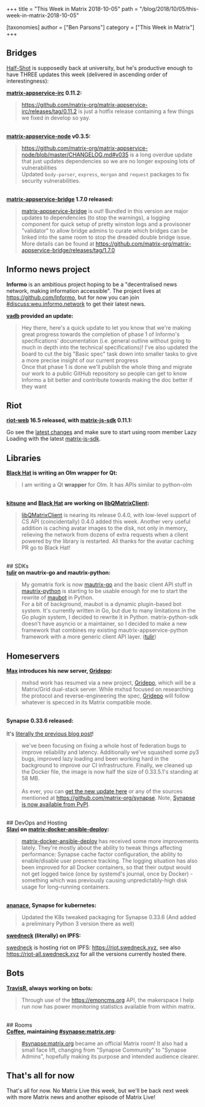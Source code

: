 +++
title = "This Week in Matrix 2018-10-05"
path = "/blog/2018/10/05/this-week-in-matrix-2018-10-05"

[taxonomies]
author = ["Ben Parsons"]
category = ["This Week in Matrix"]
+++

## Bridges

<a href="https://matrix.to/#/@Half-Shot:half-shot.uk">Half-Shot</a> is supposedly back at university, but he's productive enough to have THREE updates this week (delivered in ascending order of interestingness):

<strong><a href="https://github.com/matrix-org/matrix-appservice-irc">matrix-appservice-irc</a> 0.11.2:</strong>
<blockquote><a href="https://github.com/matrix-org/matrix-appservice-irc/releases/tag/0.11.2">https://github.com/matrix-org/matrix-appservice-irc/releases/tag/0.11.2</a> is just a hotfix release containing a few things we fixed in develop so yay.</blockquote><br /><strong><a href="https://github.com/matrix-org/matrix-appservice-node">matrix-appservice-node</a> v0.3.5:</strong><br /><blockquote><a href="https://github.com/matrix-org/matrix-appservice-node/blob/master/CHANGELOG.md#v035">https://github.com/matrix-org/matrix-appservice-node/blob/master/CHANGELOG.md#v035</a> is a long overdue update that just updates dependencies so we are no longer exposing lots of vulnerabilities<br />Updated <code>body-parser</code>, <code>express</code>, <code>morgan</code> and <code>request</code> packages to fix security vulnerabilities.</blockquote><br /><strong><a href="https://github.com/matrix-org/matrix-appservice-bridge">matrix-appservice-bridge</a> 1.7.0 released:</strong><br /><blockquote><a href="https://github.com/matrix-org/matrix-appservice-bridge">matrix-appservice-bridge</a> is out! Bundled in this version are major updates to dependencies (to stop the warnings), a logging component for quick setup of pretty winston logs and a provisoner "validator" to allow bridge admins to curate which bridges can be linked into the same room to stop the dreaded double bridge issue.<br />More details can be found at <a href="https://github.com/matrix-org/matrix-appservice-bridge/releases/tag/1.7.0">https://github.com/matrix-org/matrix-appservice-bridge/releases/tag/1.7.0</a></blockquote>

## Informo news project

<strong>Informo</strong> is an ambitious project hoping to be a "decentralised news network, making information accessible". The project lives at <a href="https://github.com/Informo">https://github.com/Informo</a>, but for now you can join <a href="https://matrix.to/#/#discuss:weu.informo.network">#discuss:weu.informo.network</a> to get their latest news.

<strong><a href="https://matrix.to/#/@vabd:weu.informo.network">vadb</a> provided an update:</strong>
<blockquote>Hey there, here's a quick update to let you know that we're making great progress towards the completion of phase 1 of Informo's specifications' documentation (i.e. general outline without going to much in depth into the technical specifications)! I've also updated the board to cut the big "Basic spec" task down into smaller tasks to give a more precise insight of our current progress<br />Once that phase 1 is done we'll publish the whole thing and migrate our work to a public GitHub repository so people can get to know Informo a bit better and contribute towards making the doc better if they want</blockquote>

## Riot

<strong><a href="https://github.com/vector-im/riot-web">riot-web</a> 16.5 released, with <a href="https://github.com/matrix-org/matrix-js-sdk">matrix-js-sdk</a> 0.11.1:</strong>

Go see the <a href="https://github.com/matrix-org/matrix-js-sdk/blob/master/CHANGELOG.md">latest changes</a> and make sure to start using room member Lazy Loading with the latest <a href="https://github.com/matrix-org/matrix-js-sdk">matrix-js-sdk</a>.

## Libraries

<strong><a href="https://matrix.to/#/@bhat:encom.eu.org">Black Hat</a> is writing an Olm wrapper for Qt:</strong>
<blockquote>I am writing a Qt <strong>wrapper</strong> for Olm. It has APIs similar to python-olm</blockquote><br /><strong><a href="https://matrix.to/#/@kitsune:matrix.org">kitsune</a> and <a href="https://matrix.to/#/@bhat:encom.eu.org">Black Hat</a> are working on <a href="https://github.com/QMatrixClient/libqmatrixclient">libQMatrixClient</a>:</strong><br /><blockquote><a href="https://github.com/QMatrixClient/libqmatrixclient">libQMatrixClient</a> is nearing its release 0.4.0, with low-level support of CS API (coincidentally) 0.4.0 added this week. Another very useful addition is caching avatar images to the disk, not only in memory, relieving the network from dozens of extra requests when a client powered by the library is restarted. All thanks for the avatar caching PR go to Black Hat!</blockquote><br />
## SDKs
<br /><strong><a href="https://matrix.to/#/@tulir:maunium.net">tulir</a> on mautrix-go and mautrix-python:</strong><br /><blockquote>My gomatrix fork is now <a href="https://github.com/tulir/mautrix-go">mautrix-go</a> and the basic client API stuff in <a href="https://github.com/tulir/mautrix-python/tree/matrix-restructure">mautrix-python</a> is starting to be usable enough for me to start the rewrite of <a href="https://github.com/maubot/maubot">maubot</a> in Python.<br />For a bit of background, maubot is a dynamic plugin-based bot system. It's currently written in Go, but due to many limitations in the Go plugin system, I decided to rewrite it in Python. matrix-python-sdk doesn't have asyncio or a maintainer, so I decided to make a new framework that combines my existing mautrix-appservice-python framework with a more generic client API layer. (<a href="https://matrix.to/#/@tulir:maunium.net">tulir</a>)</blockquote>

## Homeservers

<strong><a href="https://matrix.to/#/@max:kamax.io">Max</a> introduces his new server, <a href="https://github.com/kamax-grid/gridepo">Gridepo</a>:</strong>
<blockquote>mxhsd work has resumed via a new project, <a href="https://github.com/kamax-grid/gridepo">Gridepo</a>, which will be a Matrix/Grid dual-stack server. While mxhsd focused on researching the protocol and reverse-engineering the spec, <a href="https://github.com/kamax-grid/gridepo">Gridepo</a> will follow whatever is specced in its Matrix compatible mode.</blockquote><br /><strong>Synapse 0.33.6 released:</strong><br /><br />It's <a href="/blog/2018/10/04/synapse-0-33-6-released/">literally the previous blog post</a>!<br /><blockquote>we've been focusing on fixing a whole host of federation bugs to improve reliability and latency. Additionally we've squashed some py3 bugs, improved lazy loading and been working hard in the background to improve our CI infrastructure. Finally, we cleaned up the Docker file, the image is now half the size of 0.33.5.1's standing at 58 MB.<br /><br />As ever, you can <a href="https://github.com/matrix-org/synapse/releases/tag/v0.33.6">get the new update here</a> or any of the sources mentioned at <a href="https://github.com/matrix-org/synapse">https://github.com/matrix-org/synapse</a>. Note, <a href="https://pypi.org/project/matrix-synapse/">Synapse is now available from PyPI</a>.</blockquote><br />
## DevOps and Hosting
<br /><strong><a href="https://matrix.to/#/@slavi:devture.com">Slavi</a> on <a href="https://github.com/spantaleev/matrix-docker-ansible-deploy">matrix-docker-ansible-deploy</a>:</strong><br /><blockquote><a href="https://github.com/spantaleev/matrix-docker-ansible-deploy">matrix-docker-ansible-deploy</a> has received some more improvements lately. They're mostly about the ability to tweak things affecting performance: Synapse cache factor configuration, the ability to enable/disable user presence tracking. The logging situation has also been improved for all Docker containers, so that their output would not get logged twice (once by systemd's journal, once by Docker) - something which was previously causing unpredictably-high disk usage for long-running containers.</blockquote><br /><strong><a href="https://github.com/ananace/">ananace</a>, Synapse for kubernetes:</strong><br /><blockquote>Updated the K8s tweaked packaging for Synapse 0.33.6 (And added a preliminary Python 3 version there as well)</blockquote>
<strong><a href="https://matrix.to/#/@swedneck:swedneck.xyz">swedneck</a> (literally) on IPFS:</strong>

<a href="https://matrix.to/#/@swedneck:swedneck.xyz">swedneck</a> is hosting riot on IPFS: <a href="https://riot.swedneck.xyz">https://riot.swedneck.xyz</a>, see also <a href="https://riot-all.swedneck.xyz">https://riot-all.swedneck.xyz</a> for all the versions currently hosted there.

## Bots

<strong><a href="https://github.com/turt2live">TravisR</a>, always working on bots:</strong>
<blockquote>Through use of the <a href="https://emoncms.org">https://emoncms.org</a> API, the makerspace I help run now has power monitoring statistics available from within matrix.</blockquote><br />
## Rooms
<br /><strong><a href="https://github.com/Matrixcoffee">Coffee</a>, maintaining <a href="https://matrix.to/#/#synapse:matrix.org">#synapse:matrix.org</a>:</strong><br /><blockquote><a href="https://matrix.to/#/#synapse:matrix.org">#synapse:matrix.org</a> became an official Matrix room! It also had a small face lift, changing from "Synapse Community" to "Synapse Admins", hopefully making its purpose and intended audience clearer.</blockquote>

## That's all for now

That's all for now. No Matrix Live this week, but we'll be back next week with more Matrix news and another episode of Matrix Live!
